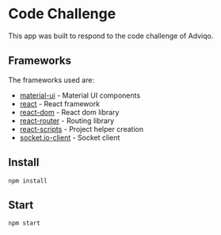 # Code Challenge

This app was built to respond to the code challenge of Adviqo.

## Frameworks

The frameworks used are:

* [material-ui](https://material-ui.com/) - Material UI components
* [react](https://github.com/facebook/react) - React framework
* [react-dom](https://github.com/facebook/react) - React dom library
* [react-router](https://github.com/ReactTraining/react-router) - Routing library
* [react-scripts](https://github.com/facebook/create-react-app) - Project helper creation
* [socket.io-client](https://www.npmjs.com/package/socket.io-client) - Socket client

## Install

```
npm install
```

## Start

```
npm start
```

